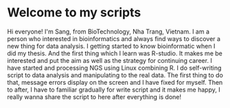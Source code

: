 # Welcome to my scripts
Hi everyone!
I'm Sang, from BioTechnology, Nha Trang, Vietnam.
I am a person who interested in bioinformatics and always find ways to discover a new thing for data analysis.
I getting started to know bioinformatic when I did my thesis.
And the first thing which I learn was R-studio.
It makes me be interested and put the aim as well as the strategy for continuing career.
I have started and processing NGS using Linux combining R. 
I do self-writing script to data analysis and manipulating to the real data.
The first thing to do that, message errors display on the screen and I have fixed for myself.
Then to after, I have to familiar gradually for write script and it makes me happy,
I really wanna share the script to here after everything is done!
